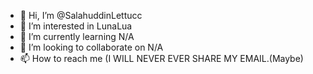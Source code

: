 - 👋 Hi, I’m @SalahuddinLettucc
- 👀 I’m interested in LunaLua
- 🌱 I’m currently learning N/A
- 💞️ I’m looking to collaborate on N/A
- 📫 How to reach me (I WILL NEVER EVER SHARE MY EMAIL.(Maybe)

<!---
SalahuddinLettucc/SalahuddinLettucc is a ✨ special ✨ repository because its `README.md` (this file) appears on your GitHub profile.
You can click the Preview link to take a look at your changes.
--->
